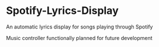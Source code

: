 # Spotify-Lyrics-Display
An automatic lyrics display for songs playing through Spotify

Music controller functionally planned for future development

